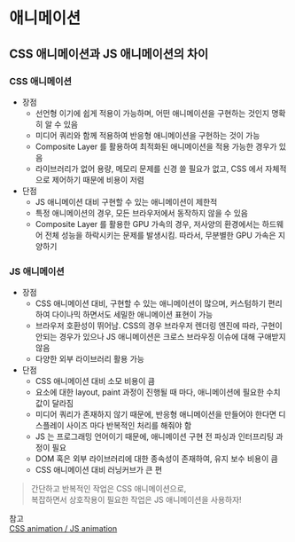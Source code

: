 # 애니메이션

## CSS 애니메이션과 JS 애니메이션의 차이

### CSS 애니메이션

- 장점
  - 선언형 이기에 쉽게 적용이 가능하며, 어떤 애니메이션을 구현하는 것인지 명확히 알 수 있음
  - 미디어 쿼리와 함께 적용하여 반응형 애니메이션을 구현하는 것이 가능
  - Composite Layer 를 활용하여 최적화된 애니메이션을 적용 가능한 경우가 있음
  - 라이브러리가 없어 용량, 메모리 문제를 신경 쓸 필요가 없고, CSS 에서 자체적으로 제어하기 때문에 비용이 저렴
- 단점
  - JS 애니메이션 대비 구현할 수 있는 애니메이션이 제한적
  - 특정 애니메이션의 경우, 모든 브라우저에서 동작하지 않을 수 있음
  - Composite Layer 를 활용한 GPU 가속의 경우, 저사양의 환경에서는 하드웨어 전체 성능을 하락시키는 문제를 발생시킴. 따라서, 무분별한 GPU 가속은 지양하기

### JS 애니메이션

- 장점
  - CSS 애니메이션 대비, 구현할 수 있는 애니메이션이 많으며, 커스텀하기 편리하여 다이나믹 하면서도 세밀한 애니메이션 표현이 가능
  - 브라우저 호환성이 뛰어남. CSS의 경우 브라우저 렌더링 엔진에 따라, 구현이 안되는 경우가 있으나 JS 애니메이션은 크로스 브라우징 이슈에 대해 구애받지 않음
  - 다양한 외부 라이브러리 활용 가능
- 단점
  - CSS 애니메이션 대비 소모 비용이 큼
  - 요소에 대한 layout, paint 과정이 진행될 때 마다, 애니메이션에 필요한 수치 값이 달라짐
  - 미디어 쿼리가 존재하지 않기 때문에, 반응형 애니메이션을 만들어야 한다면 디스플레이 사이즈 마다 반복적인 처리를 해줘야 함
  - JS 는 프로그래밍 언어이기 때문에, 애니메이션 구현 전 파싱과 인터프리팅 과정이 필요
  - DOM 혹은 외부 라이브러리에 대한 종속성이 존재하여, 유지 보수 비용이 큼
  - CSS 애니메이션 대비 러닝커브가 큰 편

> 간단하고 반복적인 작업은 CSS 애니메이션으로, <br>
> 복잡하면서 상호작용이 필요한 작업은 JS 애니메이션을 사용하자!

참고<br>
[CSS animation / JS animation](https://velog.io/@beberiche/CSS-animation-%EA%B3%BC-JS-animation-%EC%9D%98-%EC%B0%A8%EC%9D%B4%EC%97%90-%EB%8C%80%ED%95%B4-%EC%84%A4%EB%AA%85%ED%95%B4%EC%A3%BC%EC%84%B8%EC%9A%94)
